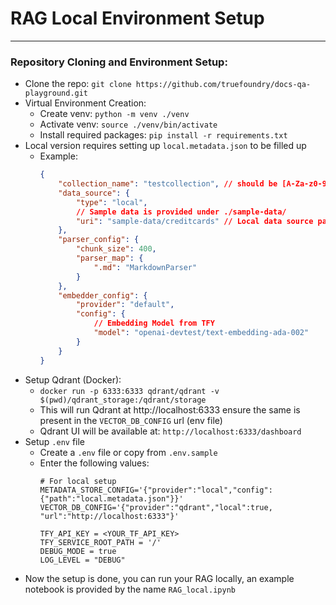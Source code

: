 # RAG Local Environment Setup

---

### Repository Cloning and Environment Setup:

-   Clone the repo: `git clone https://github.com/truefoundry/docs-qa-playground.git`
-   Virtual Environment Creation:
    -   Create venv: `python -m venv ./venv`
    -   Activate venv: `source ./venv/bin/activate`
    -   Install required packages: `pip install -r requirements.txt`
-   Local version requires setting up `local.metadata.json` to be filled up
    -   Example:
        ```json
        {
            "collection_name": "testcollection", // should be [A-Za-z0-9]
            "data_source": {
                "type": "local",
                // Sample data is provided under ./sample-data/
                "uri": "sample-data/creditcards" // Local data source path
            },
            "parser_config": {
                "chunk_size": 400,
                "parser_map": {
                    ".md": "MarkdownParser"
                }
            },
            "embedder_config": {
                "provider": "default",
                "config": {
                    // Embedding Model from TFY
                    "model": "openai-devtest/text-embedding-ada-002"
                }
            }
        }
        ```
-   Setup Qdrant (Docker):
    -   `docker run -p 6333:6333 qdrant/qdrant -v $(pwd)/qdrant_storage:/qdrant/storage`
    -   This will run Qdrant at http://localhost:6333 ensure the same is present in the `VECTOR_DB_CONFIG` url (env file)
    -   Qdrant UI will be available at: `http://localhost:6333/dashboard`
-   Setup `.env` file
    -   Create a `.env` file or copy from `.env.sample`
    -   Enter the following values:
        ```env
        # For local setup
        METADATA_STORE_CONFIG='{"provider":"local","config":{"path":"local.metadata.json"}}'
        VECTOR_DB_CONFIG='{"provider":"qdrant","local":true, "url":"http://localhost:6333"}'

        TFY_API_KEY = <YOUR_TF_API_KEY>
        TFY_SERVICE_ROOT_PATH = '/'
        DEBUG_MODE = true
        LOG_LEVEL = "DEBUG"
        ```
-   Now the setup is done, you can run your RAG locally, an example notebook is provided by the name `RAG_local.ipynb`
